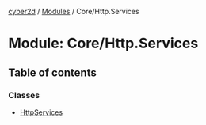 [cyber2d](../README.md) / [Modules](../modules.md) / Core/Http.Services

# Module: Core/Http.Services

## Table of contents

### Classes

- [HttpServices](../classes/Core_Http_Services.HttpServices.md)
